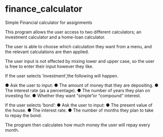 # finance_calculator
Simple Financial calculator for assignments

This program allows the user access to two different calculators; an investment calculator and a home-loan calculator.

The user is able to choose which calculation they want from a menu, and the relevant calculations are then applied.

The user input is not effected by mixing lower and upper case, so the user is free to enter their input however they like.

If the user selects ‘investment’,the following will happen.

● Ask the user to input:
● The amount of money that they are depositing.
● The interest rate (as a percentage).
● The number of years they plan on investing for.
● Whether they want “simple”or “compound” interest.

If the user selects ‘bond’:
● Ask the user to input:
● The present value of the house. 
● The interest rate.
● The number of months they plan to take to repay the
bond. 

The program then calculates how much money the user will repay every month.
